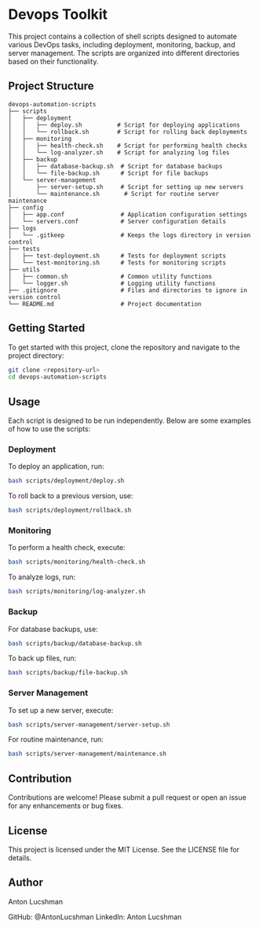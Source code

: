 # Devops Toolkit

This project contains a collection of shell scripts designed to automate various DevOps tasks, including deployment, monitoring, backup, and server management. The scripts are organized into different directories based on their functionality.

## Project Structure

```
devops-automation-scripts
├── scripts
│   ├── deployment
│   │   ├── deploy.sh          # Script for deploying applications
│   │   └── rollback.sh        # Script for rolling back deployments
│   ├── monitoring
│   │   ├── health-check.sh    # Script for performing health checks
│   │   └── log-analyzer.sh    # Script for analyzing log files
│   ├── backup
│   │   ├── database-backup.sh  # Script for database backups
│   │   └── file-backup.sh      # Script for file backups
│   └── server-management
│       ├── server-setup.sh     # Script for setting up new servers
│       └── maintenance.sh       # Script for routine server maintenance
├── config
│   ├── app.conf                # Application configuration settings
│   └── servers.conf            # Server configuration details
├── logs
│   └── .gitkeep                # Keeps the logs directory in version control
├── tests
│   ├── test-deployment.sh      # Tests for deployment scripts
│   └── test-monitoring.sh      # Tests for monitoring scripts
├── utils
│   ├── common.sh               # Common utility functions
│   └── logger.sh               # Logging utility functions
├── .gitignore                  # Files and directories to ignore in version control
└── README.md                   # Project documentation
```

## Getting Started

To get started with this project, clone the repository and navigate to the project directory:

```bash
git clone <repository-url>
cd devops-automation-scripts
```

## Usage

Each script is designed to be run independently. Below are some examples of how to use the scripts:

### Deployment

To deploy an application, run:

```bash
bash scripts/deployment/deploy.sh
```

To roll back to a previous version, use:

```bash
bash scripts/deployment/rollback.sh
```

### Monitoring

To perform a health check, execute:

```bash
bash scripts/monitoring/health-check.sh
```

To analyze logs, run:

```bash
bash scripts/monitoring/log-analyzer.sh
```

### Backup

For database backups, use:

```bash
bash scripts/backup/database-backup.sh
```

To back up files, run:

```bash
bash scripts/backup/file-backup.sh
```

### Server Management

To set up a new server, execute:

```bash
bash scripts/server-management/server-setup.sh
```

For routine maintenance, run:

```bash
bash scripts/server-management/maintenance.sh
```

## Contribution

Contributions are welcome! Please submit a pull request or open an issue for any enhancements or bug fixes.

## License

This project is licensed under the MIT License. See the LICENSE file for details.

 ## Author
Anton Lucshman

GitHub: @AntonLucshman
LinkedIn: Anton Lucshman
